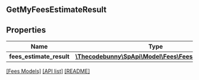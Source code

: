 ## GetMyFeesEstimateResult

## Properties

Name | Type | Description | Notes
------------ | ------------- | ------------- | -------------
**fees_estimate_result** | [**\Thecodebunny\SpApi\Model\Fees\FeesEstimateResult**](FeesEstimateResult.md) |  | [optional]

[[Fees Models]](../) [[API list]](../../Api) [[README]](../../../README.md)
